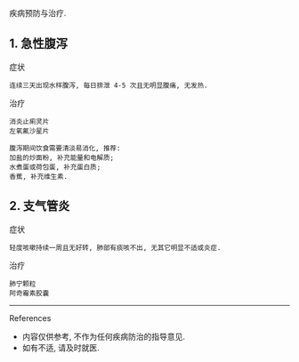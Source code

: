 疾病预防与治疗.

## 1. 急性腹泻

症状

```
连续三天出现水样腹泻, 每日排泄 4-5 次且无明显腹痛, 无发热.
```

治疗

```
消炎止痢灵片
左氧氟沙星片

腹泻期间饮食需要清淡易消化, 推荐:
加盐的炒面粉, 补充能量和电解质;
水煮蛋或荷包蛋, 补充蛋白质;
香蕉, 补充维生素.
```

## 2. 支气管炎

症状

```
轻度咳嗽持续一周且无好转, 肺部有痰咳不出, 无其它明显不适或炎症.
```

治疗

```
肺宁颗粒
阿奇霉素胶囊
```

---

References

- 内容仅供参考, 不作为任何疾病防治的指导意见.
- 如有不适, 请及时就医.

